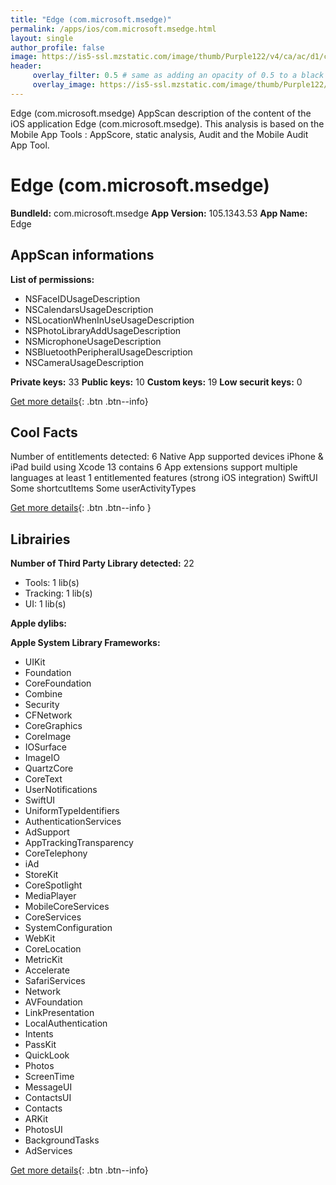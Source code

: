 ```yaml
---
title: "Edge (com.microsoft.msedge)"
permalink: /apps/ios/com.microsoft.msedge.html
layout: single
author_profile: false
image: https://is5-ssl.mzstatic.com/image/thumb/Purple122/v4/ca/ac/d1/caacd116-070f-7445-dbc6-73aef42a9fb8/AppIcon-0-1x_U007emarketing-0-0-0-6-0-0-sRGB-85-220.png/512x512bb.jpg
header: 
     overlay_filter: 0.5 # same as adding an opacity of 0.5 to a black background
     overlay_image: https://is5-ssl.mzstatic.com/image/thumb/Purple122/v4/ca/ac/d1/caacd116-070f-7445-dbc6-73aef42a9fb8/AppIcon-0-1x_U007emarketing-0-0-0-6-0-0-sRGB-85-220.png/512x512bb.jpg
---
```

Edge (com.microsoft.msedge) AppScan description of the content of the iOS application Edge (com.microsoft.msedge). This analysis is based on the Mobile App Tools : AppScore, static analysis, Audit and the Mobile Audit App Tool.

# Edge (com.microsoft.msedge)

**BundleId:** com.microsoft.msedge
**App Version:** 105.1343.53
**App Name:** Edge


## AppScan informations 

**List of permissions:** 
- NSFaceIDUsageDescription
- NSCalendarsUsageDescription
- NSLocationWhenInUseUsageDescription
- NSPhotoLibraryAddUsageDescription
- NSMicrophoneUsageDescription
- NSBluetoothPeripheralUsageDescription
- NSCameraUsageDescription
  
  
**Private keys:** 33
**Public keys:** 10
**Custom keys:** 19
**Low securit keys:** 0
  
[Get more details](/pricing.html){: .btn .btn--info}

## Cool Facts

Number of entitlements detected: 6
Native App
supported devices iPhone & iPad
build using Xcode 13
contains 6 App extensions
support multiple languages
at least 1 entitlemented features (strong iOS integration)
SwiftUI
Some shortcutItems 
Some userActivityTypes
  
[Get more details](/pricing.html){: .btn .btn--info }

## Librairies 
**Number of Third Party Library detected:** 22
- Tools: 1 lib(s)
- Tracking: 1 lib(s)
- UI: 1 lib(s)


**Apple dylibs:**


**Apple System Library Frameworks:**
- UIKit
- Foundation
- CoreFoundation
- Combine
- Security
- CFNetwork
- CoreGraphics
- CoreImage
- IOSurface
- ImageIO
- QuartzCore
- CoreText
- UserNotifications
- SwiftUI
- UniformTypeIdentifiers
- AuthenticationServices
- AdSupport
- AppTrackingTransparency
- CoreTelephony
- iAd
- StoreKit
- CoreSpotlight
- MediaPlayer
- MobileCoreServices
- CoreServices
- SystemConfiguration
- WebKit
- CoreLocation
- MetricKit
- Accelerate
- SafariServices
- Network
- AVFoundation
- LinkPresentation
- LocalAuthentication
- Intents
- PassKit
- QuickLook
- Photos
- ScreenTime
- MessageUI
- ContactsUI
- Contacts
- ARKit
- PhotosUI
- BackgroundTasks
- AdServices


  
[Get more details](/pricing.html){: .btn .btn--info}

